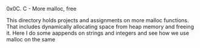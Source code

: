 0x0C. C - More malloc, free

This directory holds projects and assignments on more malloc functions. That includes dynamically allocating space from heap memory and freeing it. Here I do some aappends on strings and integers and see how we use malloc on the same
